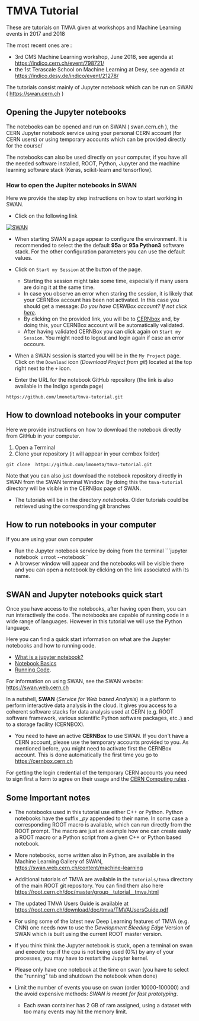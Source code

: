# TMVA Tutorial

These are tutorials on TMVA given at workshops and Machine Learning events in 2017 and 2018 

The most recent ones are :
* 3rd CMS Machine Learning workshop, June 2018, see agenda at https://indico.cern.ch/event/798721/
* the 1st Terascale School on Machine Learning at Desy, see agenda at https://indico.desy.de/indico/event/21278/


The tutorials consist mainly of Jupyter notebook which can be run on SWAN ( https://swan.cern.ch )

## Opening the Jupyter notebooks

The notebooks can be opened and run on SWAN ( swan.cern.ch ), the CERN Jupyter notebook service using your personal CERN account (for CERN users) or using temporary accounts which can be provided directly for the course/ 

The notebooks can also be used directly on your computer, if you have all the needed software installed, ROOT, Python, Jupyter and the machine learning software stack (Keras, scikit-learn and tensorflow).


### How to open the Jupiter notebooks in SWAN

Here we provide the step by step instructions on how to start working in SWAN. 


*   Click on the following link

[![SWAN](http://swanserver.web.cern.ch/swanserver/images/badge_swan_white_150.png)](https://cern.ch/swanserver/cgi-bin/go?projurl=https://github.com/lmoneta/tmva-tutorial.git)

*  When starting SWAN a page appear to configure the environment. It is recommended to select the the default **95a** or **95a Python3** software stack.
For the other configuration parameters you can use the default values.

*  Click on  `Start my Session` at the button of the page. 

   *  Starting the session might take some time, especially if many users are doing it at the same time. 
   *  In case you observe an error when staring the session, it is likely that your CERNBox account has been not activated. In this case you should get a message: *Do you have CERNBox account? If not click [here](https://cernbox.cern.ch)*. 
   *  By clicking on the provided link, you will be to [CERNbox](https://cernbox.cern.ch) and, by doing this, your CERNBox account will be automatically validated.
   *  After having validated CERNBox you can click again on `Start my Session`. You might need to logout and login again if case an error occours.
   
*  When a SWAN session is started you will be in the `My Project` page. Click on the ``Download`` icon (*Download Project from git*) located at the top right next to the ``+`` icon. 

*  Enter the URL for the notebook GitHub repository (the link is also available in the Indigo agenda page)

```
https://github.com/lmoneta/tmva-tutorial.git
```


## How to download notebooks in your computer

Here we provide instructions on how to download the notebook directly from GitHub in your computer. 


1. Open a Terminal 
2. Clone your repository (it will appear in your cernbox folder)
```
git clone  https://github.com/lmoneta/tmva-tutorial.git
```

Note that you can also just download the notebook repository directly in SWAN from the SWAN terminal Window. By doing this the ``tmva-tutorial`` directory will be visible in the CERNBox page of SWAN. 


* The tutorials will be in the directory *notebooks*. Older tutorials could be retrieved using the corresponding git branches

## How to run notebooks in your computer

If you are using your own computer 
* Run the Jupyter notebook service by doing from the terminal
```jupyter notebook``  or ``root --notebook``
* A browser window will appear and the notebooks will be visible there and you can open a notebook by clicking on the link associated with its name. 



## SWAN and Jupyter notebooks quick start ##

Once you have access to the notebooks, after having open them, you can run interactively the code. The notebooks are capable of running code in a wide range of languages. However in this tutorial we will use the Python language. 

Here you can find a quick start information on what are the Jupyter notebooks and how to running code. 

* [What is a jupyter notebook?](http://nbviewer.jupyter.org/github/jupyter/notebook/blob/master/docs/source/examples/Notebook/What%20is%20the%20Jupyter%20Notebook.ipynb)
* [Notebook Basics](http://nbviewer.jupyter.org/github/jupyter/notebook/blob/master/docs/source/examples/Notebook/Notebook%20Basics.ipynb)
* [Running Code](http://nbviewer.jupyter.org/github/jupyter/notebook/blob/master/docs/source/examples/Notebook/Running%20Code.ipynb).

For information on using SWAN, see the SWAN website: https://swan.web.cern.ch

In a nutshell, **SWAN** (*Service for Web based Analysis*) is a platform to perform interactive data analysis in the cloud. It gives you access to a coherent software stacks for data analysis used at CERN (e.g. ROOT software framework, various scientific Python software packages, etc..) and to a storage facility (CERNBOX). 


* You need to have an active **CERNBox** to use SWAN. If you don't have a CERN account, please use the temporary accounts provided to you. As mentioned before, you might need to activate first the CERNBox account. This is done automatically the first time you go to https://cernbox.cern.ch

For getting the login credential of the temporary CERN accounts you need to sign first a form to agree on their usage and the [CERN Computing rules](https://security.web.cer.ch/security/rules/en/index.shtml) . 


## Some Important notes

* The notebooks used in this tutorial use either  C++ or Python. Python notebooks have the suffix *_py*  appended to their name. In some case a corresponding ROOT macro is available, which can  run
directly from the ROOT prompt. The macro are just an example how one can create easly a ROOT macro or a Python script from a given C++ or Python based notebook. 

* More notebooks, some written also in Python, are available in the Machine Learning Gallery of SWAN, https://swan.web.cern.ch/content/machine-learning

* Additional  tutorials of TMVA are available in the `tutorials/tmva` directory of the main ROOT git repository. You can find them also here https://root.cern.ch/doc/master/group__tutorial__tmva.html

* The updated TMVA Users Guide is available at https://root.cern.ch/download/doc/tmva/TMVAUsersGuide.pdf


* For using some of the latest new Deep Learning features of TMVA (e.g. CNN) one needs now to use the *Development Bleeding Edge* Version of SWAN which is built using the current ROOT master version.


* If you think think the Jupyter notebook is stuck, open a terminal on swan and execute `top`: if the cpu is not being used (0%) by any of your processes, you may have to restart the Jupyter
kernel.

* Please only have one notebook at the time on swan (you have to select the "running" tab and shutdown the notebook when done)
* Limit the number of events you use on swan (order 10000-100000) and the avoid expensive methods: *SWAN is meant for fast prototyping*. 
     * Each swan container has 2 GB of ram assigned, using a dataset with too many events may hit the memory limit.

